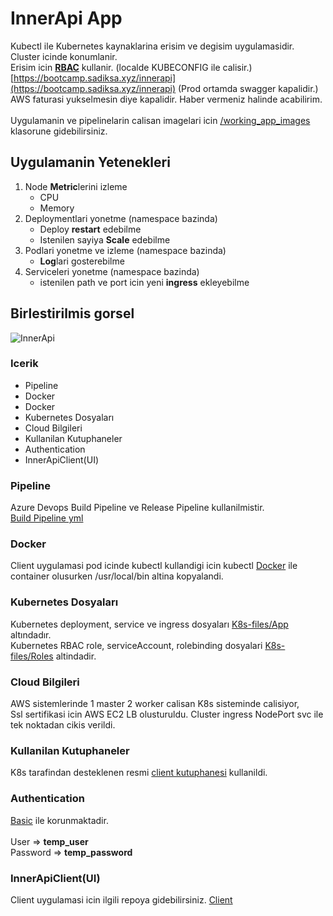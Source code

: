 # InnerApi App
Kubectl ile Kubernetes kaynaklarina erisim ve degisim uygulamasidir. Cluster icinde konumlanir. \
Erisim icin [**RBAC**](https://kubernetes.io/docs/reference/access-authn-authz/rbac/) kullanir. (localde KUBECONFIG ile calisir.) \
[https://bootcamp.sadiksa.xyz/innerapi](https://bootcamp.sadiksa.xyz/innerapi) (Prod ortamda swagger kapalidir.)\
AWS faturasi yukselmesin diye kapalidir. Haber vermeniz halinde acabilirim.\
\
Uygulamanin ve pipelinelarin calisan imagelari icin [/working_app_images](https://dev.azure.com/sadiksahin0511/bootcamp/_git/InnerApi?path=/working_app_images&version=GBmain) klasorune gidebilirsiniz.


## Uygulamanin Yetenekleri
1. Node **Metric**lerini izleme
    - CPU
    - Memory
2. Deploymentlari yonetme (namespace bazinda)
    - Deploy **restart** edebilme
    - Istenilen sayiya **Scale** edebilme
3. Podlari yonetme ve izleme (namespace bazinda)
    - **Log**lari gosterebilme
4. Serviceleri yonetme (namespace bazinda)
    - istenilen path ve port icin yeni **ingress** ekleyebilme

## Birlestirilmis gorsel
![InnerApi](https://i.ibb.co/y8ZDrqh/project-general.png)

### Icerik
- Pipeline
- Docker
- Docker
- Kubernetes Dosyaları
- Cloud Bilgileri
- Kullanilan Kutuphaneler
- Authentication
- InnerApiClient(UI)

### Pipeline
Azure Devops Build Pipeline ve Release Pipeline kullanilmistir. \
[Build Pipeline yml](https://dev.azure.com/sadiksahin0511/bootcamp/_git/InnerApi?path=/azure-pipelines.yml&version=GBmain)

### Docker
Client uygulamasi pod icinde kubectl kullandigi icin kubectl [Docker](https://dev.azure.com/sadiksahin0511/bootcamp/_git/InnerApi?path=/InnerApi/Dockerfile&version=GBmain) ile container olusurken /usr/local/bin altina kopyalandi.

### Kubernetes Dosyaları
Kubernetes deployment, service ve ingress dosyaları [K8s-files/App](https://dev.azure.com/sadiksahin0511/bootcamp/_git/InnerApi?path=/InnerApi/K8s-files/App&version=GBmain) altındadır. \
Kubernetes RBAC role, serviceAccount, rolebinding dosyalari [K8s-files/Roles](https://dev.azure.com/sadiksahin0511/bootcamp/_git/InnerApi?path=/InnerApi/K8s-files/Roles&version=GBmain) altindadir.

### Cloud Bilgileri
AWS sistemlerinde 1 master 2 worker calisan K8s sisteminde calisiyor, \
Ssl sertifikasi icin AWS EC2 LB olusturuldu. Cluster ingress NodePort svc ile tek noktadan cikis verildi.

### Kullanilan Kutuphaneler
K8s tarafindan desteklenen resmi [client kutuphanesi](https://github.com/kubernetes-client/csharp) kullanildi. 

### Authentication
[Basic](https://dev.azure.com/sadiksahin0511/bootcamp/_git/InnerApi?path=/InnerApi/BasicAuthenticationHandler.cs&version=GBmain) ile korunmaktadir. \
\
User => **temp_user** \
Password => **temp_password**

### InnerApiClient(UI)
Client uygulamasi icin ilgili repoya gidebilirsiniz. [Client](https://dev.azure.com/sadiksahin0511/bootcamp/_git/InnerApiClient)

